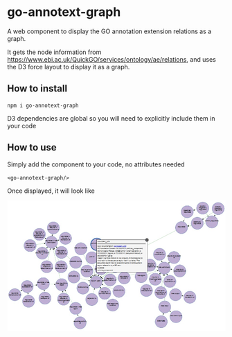 # go-annotext-graph

A web component to display the GO annotation extension relations as a graph. 

It gets the node information from https://www.ebi.ac.uk/QuickGO/services/ontology/ae/relations, 
and uses the D3 force layout to display it as a graph.

## How to install
```
npm i go-annotext-graph
```
D3 dependencies are global so you will need to explicitly include them in your code 

## How to use
Simply add the component to your code, no attributes needed
```
<go-annotext-graph/>
```
Once displayed, it will look like

![GO annotation extension relations](./readmeImage.jpg "GO annotation extension relations")